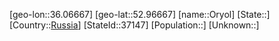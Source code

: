 ﻿---
location: [52.96667,36.06667]
type: City
tags:
- geo/City


SpocWebEntityId: 37148
isDeleted: false
confidential: public

---
[geo-lon::36.06667]
[geo-lat::52.96667]
[name::Oryol]
[State::]
[Country::[Russia](geo/Continent/Europe/Russia.md)]
[StateId::37147]
[Population::]
[Unknown::]

